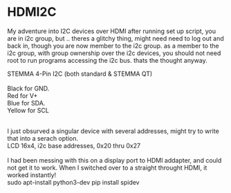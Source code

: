 # HDMI2C
My adventure into I2C devices over HDMI
after running set up script, you are in i2c group, but .. theres a glitchy thing, might need need to log out and back in, though you are now member to the i2c group. as a member to the i2c group, with group ownership over the i2c devices, you should not need root to run programs accessing the i2c bus. thats the thought anyway. 

STEMMA 4-Pin I2C (both standard & STEMMA QT) <br>
<br>Black for GND. 
<br>Red for V+ 
<br>Blue for SDA. 
<br>Yellow for SCL

<br>
I just obsurved a singular device with several addresses, might try to write that into a serach option.
<br>
LCD 16x4, i2c base addresses, 0x20 thru 0x27
<br><br>
I had been messing with this on a display port to HDMI addapter, and could not get it to work.
When I switched over to a straight throught HDMI, it worked instantly!
<br>
sudo apt-install python3-dev
pip install spidev

 
